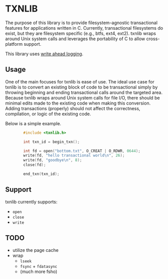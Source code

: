 # TXNLIB

The purpose of this library is to provide filesystem-agnostic transactional
features for applications written in C. Currently, transactional filesystems do
exist, but they are filesystem specific (e.g., btfs, ext4, ext2). txnlib
wraps around Unix system calls and leverages the portability of C to allow
cross-platform support.

This library uses [write ahead logging](http://work.tinou.com/2012/09/write-ahead-log.html).

## Usage

One of the main focuses for txnlib is ease of use. The ideal use case for
txnlib is to convert an existing block of code to be transactional simply by
throwing beginning and ending transactional calls around the targeted area.
Because txnlib wraps around Unix system calls for file I/O, there should be
minimal edits made to the existing code when making this conversion. Adding
transactions (properly) should not affect the correctness, compilation, or
logic of the existing code.

Below is a simple example.

```c
        #include <txnlib.h>

        int txn_id = begin_txn();

        int fd = open("bottom.txt", O_CREAT | O_RDWR, 0644);
        write(fd, "hello transactional world\n", 26);
        write(fd, "goodbye\n", 8);
        close(fd);

        end_txn(txn_id);
```

## Support

txnlib currently supports:

* `open`
* `close`
* `write`

## TODO

* utilize the page cache
* wrap
  * `lseek`
  * `fsync` + `fdatasync`
  * (much more fsho)
